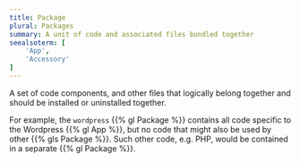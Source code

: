 ```yaml
---
title: Package
plural: Packages
summary: A unit of code and associated files bundled together
seealsoterm: [
    'App',
    'Accessory'
]
---
```


A set of code components, and other files that logically belong together and should
be installed or uninstalled together.

For example, the ``wordpress`` {{% gl Package %}} contains all code specific to
the Wordpress {{% gl App %}}, but no code that might also be used by other
{{% gls Package %}}. Such other code, e.g. PHP, would be contained in a
separate {{% gl Package %}}.

